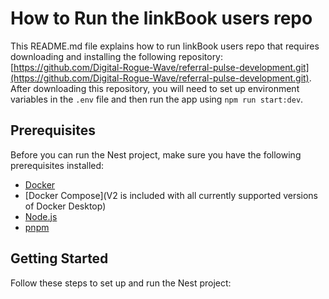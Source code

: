 # How to Run the linkBook users repo

This README.md file explains how to run linkBook users repo that requires downloading and installing the following repository: [https://github.com/Digital-Rogue-Wave/referral-pulse-development.git](https://github.com/Digital-Rogue-Wave/referral-pulse-development.git). After downloading this repository, you will need to set up environment variables in the `.env` file and then run the app using `npm run start:dev`.

## Prerequisites

Before you can run the Nest project, make sure you have the following prerequisites installed:

- [Docker](https://www.docker.com/get-started)
- [Docker Compose](V2 is included with all currently supported versions of Docker Desktop)
- [Node.js](https://nodejs.org/)
- [pnpm](https://pnpm.io/)

## Getting Started

Follow these steps to set up and run the Nest project: